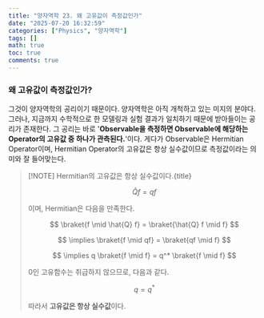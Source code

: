 ```yaml
---
title: "양자역학 23. 왜 고유값이 측정값인가"
date: "2025-07-20 16:32:59"
categories: ["Physics", "양자역학"]
tags: []
math: true
toc: true
comments: true
---
```


### 왜 고유값이 측정값인가?
그것이 양자역학의 공리이기 때문이다. 양자역학은 아직 개척하고 있는 미지의 분야다. 그러나, 지금까지 수학적으로 한 모델링과 실험 결과가 일치하기 때문에 받아들이는 공리가 존재한다. 그 공리는 바로 '**Observable을 측정하면 Observable에 해당하는 Operator의 고유값 중 하나가 관측된다.**'이다. 게다가 Observable은 Hermitian Operator이며, Hermitian Operator의 고유값은 항상 실수값이므로 측정값이라는 의미와 잘 들어맞는다.

> [!NOTE] Hermitian의 고유값은 항상 실수값이다.{title}
> 
> $$
> \hat{Q} f = q f
> $$
> 
> 이며, Hermitian은 다음을 만족한다.
> 
> $$
> \braket{f \mid \hat{Q} f} = \braket{\hat{Q} f \mid f}
> $$
> 
> 
> $$
> \implies \braket{f \mid qf} = \braket{qf \mid f}
> $$
> 
> 
> $$
> \implies q \braket{f \mid f} = q^* \braket{f \mid f}
> $$
> 
> 0인 고유함수는 취급하지 않으므로, 다음과 같다.
> 
> $$
> q = q^*
> $$
> 
> 따라서 **고유값은 항상 실수값**이다.